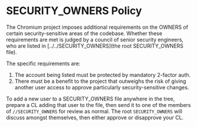 # SECURITY_OWNERS Policy

The Chromium project imposes additional requirements on the OWNERS of certain
security-sensitive areas of the codebase. Whether these requirements are met is
judged by a council of senior security engineers, who are listed in
[../../SECURITY_OWNERS](the root SECURITY_OWNERS file).

The specific requirements are:
1. The account being listed must be protected by mandatory 2-factor auth.
2. There must be a benefit to the project that outweighs the risk of giving
   another user access to approve particularly security-sensitive changes.

To add a new user to a SECURITY_OWNERS file anywhere in the tree, prepare a CL
adding that user to the file, then send it to one of the members of
`//SECURITY_OWNERS` for review as normal. The root `SECURITY_OWNERS` will
discuss amongst themselves, then either approve or disapprove your CL.
